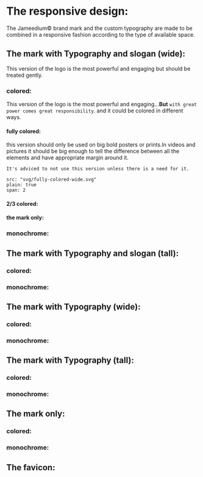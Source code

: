 # The responsive design:

The Jameedium© brand mark and the custom typography are made to be combined in a responsive fashion according to the type of available space.

## The mark with Typography and slogan (wide):

This version of the logo is the most powerful and engaging but should be treated gently.

### colored:

This version of the logo is the most powerful and engaging...**But** `with great power comes great responsibility`. and it could be colored in different ways.

#### fully colored:

this version should only be used on big bold posters or prints.In videos and pictures it should be big enough to tell the difference between all the elements and have appropriate margin around it.

```hint|directive
It's adviced to not use this version unless there is a need for it.
```

```image
src: "svg/fully-colored-wide.svg"
plain: true
span: 2
```

#### 2/3 colored:

#### the mark only:

### monochrome:

## The mark with Typography and slogan (tall):
### colored:
### monochrome:

## The mark with Typography (wide):
### colored:
### monochrome:

## The mark with Typography (tall):
### colored:
### monochrome:

## The mark only:
### colored:
### monochrome:

## The favicon:
